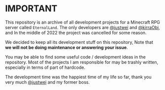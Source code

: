 # IMPORTANT

This repository is an archive of all development projects for a Minecraft RPG server called `EternalLand`. The only developers are [@justwei](https://github.com/xxxijustwei) and [@kirraObj](https://github.com/CziSKY), and In the middle of 2022 the project was cancelled for some reason.

We decided to keep all its development stuff on this repository, Note that **we will not be doing maintenance or answering your issue**.

You may be able to find some useful code / development ideas in the repository. Most of the projects I am responsible for may be trashly written, especially in terms of part of hardcode.

The development time was the happiest time of my life so far, thank you very much [@justwei](https://github.com/xxxijustwei) and my former boss.
